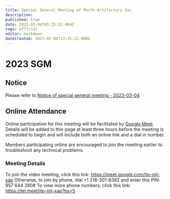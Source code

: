```yaml
---
title: Special General Meeting of Perth Artifactory Inc
description: 
published: true
date: 2023-03-04T05:25:52.404Z
tags: official
editor: markdown
dateCreated: 2023-02-06T13:35:22.000Z
---
```


# 2023 SGM

## Notice

Please refer to [Notice of special general meeting - 2023-03-04](/docs/committee/notice_of_special_general_meeting_2023-03-04_final.pdf)

## Online Attendance

Online participation for this meeting will be facilitated by [Google Meet](https://meet.google.com/). Details will be added to this page at least three hours before the meeting is scheduled to begin and will include both an online link and a dial in number.

Members participating online are encouraged to join the meeting earlier to troubleshoot any technical problems.

### Meeting Details

To join the video meeting, click this link: https://meet.google.com/itp-niij-xap
Otherwise, to join by phone, dial +1 218-301-8392 and enter this PIN: 857 644 280#
To view more phone numbers, click this link: https://tel.meet/itp-niij-xap?hs=5